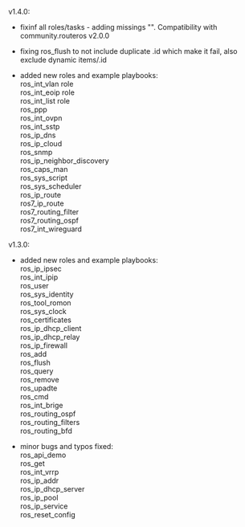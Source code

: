 v1.4.0:  
  - fixinf all roles/tasks - adding missings "". Compatibility with community.routeros v2.0.0  

  - fixing ros_flush to not include duplicate .id which make it fail, also exclude dynamic items/.id  

  - added new roles and example playbooks:  
    ros_int_vlan role  
    ros_int_eoip role  
    ros_int_list role  
    ros_ppp  
    ros_int_ovpn  
    ros_int_sstp  
    ros_ip_dns  
    ros_ip_cloud  
    ros_snmp  
    ros_ip_neighbor_discovery  
    ros_caps_man  
    ros_sys_script  
    ros_sys_scheduler  
    ros_ip_route  
    ros7_ip_route  
    ros7_routing_filter  
    ros7_routing_ospf    
    ros7_int_wireguard  

v1.3.0:  
  - added new roles and example playbooks:  
    ros_ip_ipsec  
    ros_int_ipip  
    ros_user  
    ros_sys_identity  
    ros_tool_romon  
    ros_sys_clock  
    ros_certificates  
    ros_ip_dhcp_client  
    ros_ip_dhcp_relay  
    ros_ip_firewall  
    ros_add  
    ros_flush  
    ros_query  
    ros_remove  
    ros_upadte  
    ros_cmd  
    ros_int_brige  
    ros_routing_ospf  
    ros_routing_filters  
    ros_routing_bfd  

  - minor bugs and typos fixed:  
    ros_api_demo  
    ros_get  
    ros_int_vrrp  
    ros_ip_addr  
    ros_ip_dhcp_server  
    ros_ip_pool  
    ros_ip_service  
    ros_reset_config  
